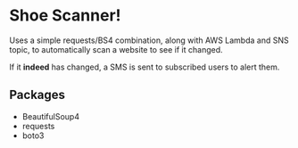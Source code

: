# Shoe Scanner!

Uses a simple requests/BS4 combination, along with AWS Lambda and SNS topic, to automatically scan a website to see if it changed.

If it **indeed** has changed, a SMS is sent to subscribed users to alert them.

## Packages
- BeautifulSoup4
- requests
- boto3
